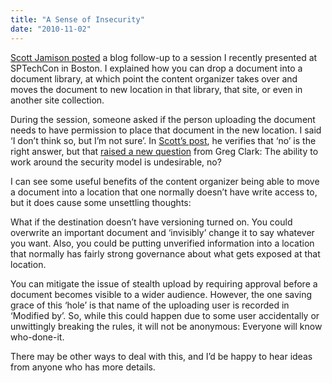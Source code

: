 ```yaml
---
title: "A Sense of Insecurity"
date: "2010-11-02"
---
```


[Scott Jamison posted](http://bit.ly/asdLmW) a blog follow-up to a session I recently presented at SPTechCon in Boston. I explained how you can drop a document into a document library, at which point the content organizer takes over and moves the document to new location in that library, that site, or even in another site collection.

During the session, someone asked if the person uploading the document needs to have permission to place that document in the new location. I said ‘I don’t think so, but I’m not sure’. In [Scott’s post](http://bit.ly/asdLmW), he verifies that ‘no’ is the right answer, but that [raised a new question](http://bit.ly/bO4K2O) from Greg Clark: The ability to work around the security model is undesirable, no?

I can see some useful benefits of the content organizer being able to move a document into a location that one normally doesn’t have write access to, but it does cause some unsettling thoughts:

What if the destination doesn’t have versioning turned on. You could overwrite an important document and ‘invisibly’ change it to say whatever you want. Also, you could be putting unverified information into a location that normally has fairly strong governance about what gets exposed at that location.

You can mitigate the issue of stealth upload by requiring approval before a document becomes visible to a wider audience. However, the one saving grace of this ‘hole’ is that name of the uploading user is recorded in ‘Modified by’. So, while this could happen due to some user accidentally or unwittingly breaking the rules, it will not be anonymous: Everyone will know who-done-it.

There may be other ways to deal with this, and I’d be happy to hear ideas from anyone who has more details.
